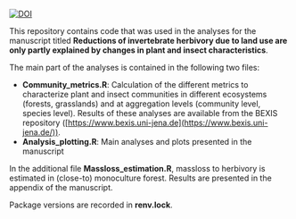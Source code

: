 [![DOI](https://zenodo.org/badge/334922097.svg)](https://zenodo.org/badge/latestdoi/334922097)

This repository contains code that was used in the analyses for the manuscript titled **Reductions of invertebrate herbivory due to land use are only partly explained by changes in plant and insect characteristics**.

The main part of the analyses is contained in the following two files:

-   **Community_metrics.R**: Calculation of the different metrics to characterize plant and insect communities in different ecosystems (forests, grasslands) and at aggregation levels (community level, species level). Results of these analyses are available from the BEXIS repository ([https://www.bexis.uni-jena.de](https://www.bexis.uni-jena.de/)).
-   **Analysis_plotting.R**: Main analyses and plots presented in the manuscript

In the additional file **Massloss_estimation.R**, massloss to herbivory is estimated in (close-to) monoculture forest. Results are presented in the appendix of the manuscript.

Package versions are recorded in **renv.lock**.
